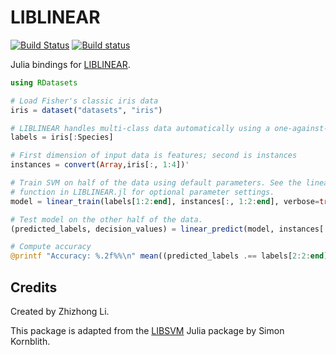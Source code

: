 # LIBLINEAR

[![Build Status](https://travis-ci.org/innerlee/LIBLINEAR.jl.svg?branch=master)](https://travis-ci.org/innerlee/LIBLINEAR.jl)
[![Build status](https://ci.appveyor.com/api/projects/status/x9jq6w5mji1u6eff?svg=true)](https://ci.appveyor.com/project/innerlee/liblinear-jl)

Julia bindings for [LIBLINEAR](https://www.csie.ntu.edu.tw/~cjlin/liblinear/).

```julia
using RDatasets

# Load Fisher's classic iris data
iris = dataset("datasets", "iris")

# LIBLINEAR handles multi-class data automatically using a one-against-the rest strategy
labels = iris[:Species]

# First dimension of input data is features; second is instances
instances = convert(Array,iris[:, 1:4])'

# Train SVM on half of the data using default parameters. See the linear_train
# function in LIBLINEAR.jl for optional parameter settings.
model = linear_train(labels[1:2:end], instances[:, 1:2:end], verbose=true);

# Test model on the other half of the data.
(predicted_labels, decision_values) = linear_predict(model, instances[:, 2:2:end]);

# Compute accuracy
@printf "Accuracy: %.2f%%\n" mean((predicted_labels .== labels[2:2:end]))*100

```
## Credits

Created by Zhizhong Li.

This package is adapted from the [LIBSVM](https://github.com/simonster/LIBSVM.jl) Julia package by Simon Kornblith.
